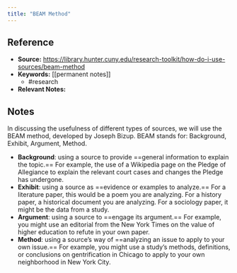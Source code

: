 ```yaml
---
title: "BEAM Method"
---
```

## Reference
- **Source:** https://library.hunter.cuny.edu/research-toolkit/how-do-i-use-sources/beam-method
- **Keywords:** [[permanent notes]]
	- #research 
- **Relevant Notes:** 

## Notes
In discussing the usefulness of different types of sources, we will use the BEAM method, developed by Joseph Bizup. BEAM stands for: Background, Exhibit, Argument, Method.
-   **Background**: using a source to provide ==general information to explain the topic.== For example, the use of a Wikipedia page on the Pledge of Allegiance to explain the relevant court cases and changes the Pledge has undergone.
-   **Exhibit**: using a source as ==evidence or examples to analyze.== For a literature paper, this would be a poem you are analyzing. For a history paper, a historical document you are analyzing. For a sociology paper, it might be the data from a study.
-   **Argument**: using a source to ==engage its argument.== For example, you might use an editorial from the New York Times on the value of higher education to refute in your own paper.
-   **Method**: using a source’s way of ==analyzing an issue to apply to your own issue.== For example, you might use a study’s methods, definitions, or conclusions on gentrification in Chicago to apply to your own neighborhood in New York City.